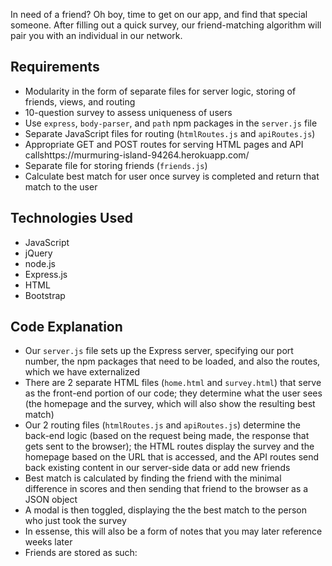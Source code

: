 In need of a friend? Oh boy, time to get on our app, and find that special someone. After filling out a quick survey, our friend-matching algorithm will pair you with an individual in our network.

## Requirements

-   Modularity in the form of separate files for server logic, storing of friends, views, and routing
-   10-question survey to assess uniqueness of users
-   Use `express`, `body-parser`, and `path` npm packages in the `server.js` file
-   Separate JavaScript files for routing (`htmlRoutes.js` and `apiRoutes.js`)
-   Appropriate GET and POST routes for serving HTML pages and API callshttps://murmuring-island-94264.herokuapp.com/
-   Separate file for storing friends (`friends.js`)
-   Calculate best match for user once survey is completed and return that match to the user

## Technologies Used

-   JavaScript
-   jQuery
-   node.js
-   Express.js
-   HTML
-   Bootstrap

## Code Explanation

-   Our `server.js` file sets up the Express server, specifying our port number, the npm packages that need to be loaded, and also the routes, which we have externalized
-   There are 2 separate HTML files (`home.html` and `survey.html`) that serve as the front-end portion of our code; they determine what the user sees (the homepage and the survey, which will also show the resulting best match)
-   Our 2 routing files (`htmlRoutes.js` and `apiRoutes.js`) determine the back-end logic (based on the request being made, the response that gets sent to the browser); the HTML routes display the survey and the homepage based on the URL that is accessed, and the API routes send back existing content in our server-side data or add new friends
-   Best match is calculated by finding the friend with the minimal difference in scores and then sending that friend to the browser as a JSON object
-   A modal is then toggled, displaying the the best match to the person who just took the survey
-   In essense, this will also be a form of notes that you may later reference weeks later
-   Friends are stored as such:

```js
```
